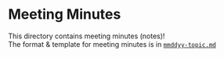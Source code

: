 # Meeting Minutes
This directory contains meeting minutes (notes)!  
The format & template for meeting minutes is in [`mmddyy-topic.md`](mmddyy-topic.md)